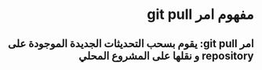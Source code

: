 # <div dir=rtl>مفهوم امر git pull </div>
## <div dir=rtl> امر git pull: يقوم بسحب التحديثات الجديدة الموجودة على repository  و نقلها على المشروع المحلي </div>